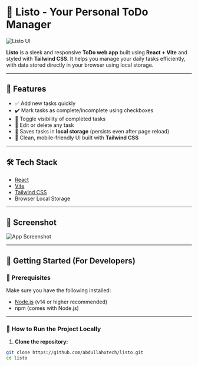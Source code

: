 # 📝 Listo - Your Personal ToDo Manager

![Listo UI](https://github.com/abdullahxtech/Todo/blob/b8ef6f6d3a24956ffa7e9d62b51deb2d774185b0/src/assets/React%20Todo%20UI.png)

**Listo** is a sleek and responsive **ToDo web app** built using **React + Vite** and styled with **Tailwind CSS**. It helps you manage your daily tasks efficiently, with data stored directly in your browser using local storage.

---

## 🚀 Features

- ✅ Add new tasks quickly
- ✔️ Mark tasks as complete/incomplete using checkboxes
- 👀 Toggle visibility of completed tasks
- 📝 Edit or delete any task
- 💾 Saves tasks in **local storage** (persists even after page reload)
- 🎨 Clean, mobile-friendly UI built with **Tailwind CSS**

---

## 🛠️ Tech Stack

- [React](https://react.dev/)
- [Vite](https://vitejs.dev/)
- [Tailwind CSS](https://tailwindcss.com/)
- Browser Local Storage

---

## 📸 Screenshot

![App Screenshot](https://github.com/abdullahxtech/Todo/blob/b8ef6f6d3a24956ffa7e9d62b51deb2d774185b0/src/assets/Todo%20React.png)

---

## 🧪 Getting Started (For Developers)

### 🧾 Prerequisites

Make sure you have the following installed:

- [Node.js](https://nodejs.org/) (v14 or higher recommended)
- npm (comes with Node.js)

---

### 🚀 How to Run the Project Locally

1. **Clone the repository:**

```bash
git clone https://github.com/abdullahxtech/listo.git
cd listo

